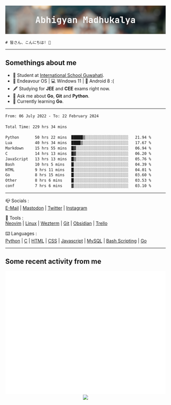 ![header](./header.png)
```
# 皆さん、こんにちは! 👋
```
---

## Somethings about me
- 📕 Student at [International School Guwahati](https://internationalschoolguwahati.com/).
- 🐧 Endeavour OS | 💻 Windows 11 | 🤖 Android 8 :(
- 🖋️ Studying for **JEE** and **CEE** exams right now.
- 💬 Ask me about **Go**, **Git** and **Python**.
- 🔭 Currently learning **Go**.

---

<!--START_SECTION:waka-->

```txt
From: 06 July 2022 - To: 22 February 2024

Total Time: 229 hrs 34 mins

Python       50 hrs 22 mins  █████▒░░░░░░░░░░░░░░░░░░░   21.94 %
Lua          40 hrs 34 mins  ████▒░░░░░░░░░░░░░░░░░░░░   17.67 %
Markdown     15 hrs 55 mins  █▓░░░░░░░░░░░░░░░░░░░░░░░   06.94 %
C            14 hrs 13 mins  █▓░░░░░░░░░░░░░░░░░░░░░░░   06.20 %
JavaScript   13 hrs 13 mins  █▒░░░░░░░░░░░░░░░░░░░░░░░   05.76 %
Bash         10 hrs 5 mins   █░░░░░░░░░░░░░░░░░░░░░░░░   04.39 %
HTML         9 hrs 11 mins   █░░░░░░░░░░░░░░░░░░░░░░░░   04.01 %
Go           8 hrs 15 mins   █░░░░░░░░░░░░░░░░░░░░░░░░   03.60 %
Other        8 hrs 6 mins    █░░░░░░░░░░░░░░░░░░░░░░░░   03.53 %
conf         7 hrs 6 mins    ▓░░░░░░░░░░░░░░░░░░░░░░░░   03.10 %
```

<!--END_SECTION:waka-->

---

📪 Socials :<br>
[E-Mail](mailto:abhigyanmadhukalya@skiff.com) | [Mastodon](https://mstdn.social/@abhigyanmadhukalya) | [Twitter](https://twitter.com/abhimadhukalya) | [Instagram](https://www.instagram.com/abhigyan.madhukalya/)

🧰 Tools :<br>
[Neovim](https://neovim.oi) | [Linux](https://endeavouros.com/) | [Wezterm](https://wezfurlong.org/wezterm/index.html) | [Git](https://git-scm.com/) | [Obsidian](https://obsidian.md) | [Trello](https://trello.com)

⌨️ Languages :<br>
[Python](https://python.org) | [C](https://www.iso.org/standard/74528.html) | [HTML](https://html.spec.whatwg.org/) | [CSS](https://www.w3.org/Style/CSS/Overview.en.html) | [Javascript](https://developer.mozilla.org/en-US/docs/Web/javascript) | [MySQL](https://www.mysql.com/) | [Bash Scripting](https://www.gnu.org/software/bash/) | [Go](https://go.dev)

---

## Some recent activity from me
<p align="center">
  <img src="./github-metrics.svg" />
  <img src="https://github-profile-summary-cards.vercel.app/api/cards/profile-details?username=abhigyanmadhukalya&theme=github_dark" />
</p>

